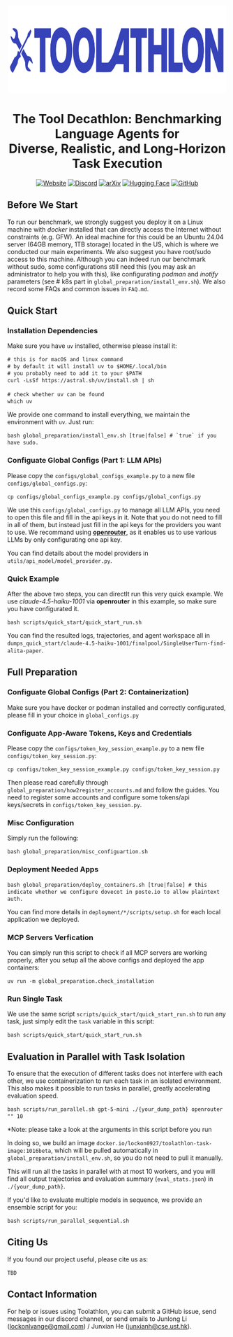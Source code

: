 <div align="center">

 <p align="center">
    <img src="./assets/toolathlon.svg" alt="Logo" width="500" height="200"/>
</p>

# The Tool Decathlon: Benchmarking Language Agents for <br>Diverse, Realistic, and Long-Horizon Task Execution

[![Website](https://img.shields.io/badge/Website-4285F4?style=for-the-badge&logo=google-chrome&logoColor=white)](https://hkust.mintlify.app/)
[![Discord](https://img.shields.io/badge/Join_Our_Discord-5865F2?style=for-the-badge&logo=discord&logoColor=white)](https://discord.gg/Y6DYFMbk)
[![arXiv](https://img.shields.io/badge/Paper-b31b1b?style=for-the-badge&logo=arxiv&logoColor=white)](https://arxiv.org/abs/xxxx.xxxxx)
[![Hugging Face](https://img.shields.io/badge/Trajectories-FFD21E?style=for-the-badge&logo=huggingface&logoColor=black)](https://huggingface.co/datasets/hkust-nlp/Toolathlon-Trajectories)
[![GitHub](https://img.shields.io/badge/GitHub-181717?style=for-the-badge&logo=github&logoColor=white)](https://github.com/hkust-nlp/xxx)

</div>

## Before We Start

To run our benchmark, we strongly suggest you deploy it on a Linux machine with *docker* installed that can directly access the Internet without constraints (e.g. GFW). An ideal machine for this could be an Ubuntu 24.04 server (64GB memory, 1TB storage) located in the US, which is where we conducted our main experiments. We also suggest you have root/sudo access to this machine. Although you can indeed run our benchmark without sudo, some configurations still need this (you may ask an administrator to help you with this), like configurating *podman* and *inotify* parameters (see # k8s part in `global_preparation/install_env.sh`). We also record some FAQs and common issues in `FAQ.md`.


## Quick Start

### Installation Dependencies

Make sure you have `uv` installed, otherwise please install it:

```
# this is for macOS and linux command
# by default it will install uv to $HOME/.local/bin
# you probably need to add it to your $PATH
curl -LsSf https://astral.sh/uv/install.sh | sh

# check whether uv can be found
which uv
```

We provide one command to install everything, we maintain the environment with `uv`. Just run:


```
bash global_preparation/install_env.sh [true|false] # `true` if you have sudo.
```

### Configuate Global Configs (Part 1: LLM APIs)

Please copy the `configs/global_configs_example.py` to a new file `configs/global_configs.py`:

```
cp configs/global_configs_example.py configs/global_configs.py
```

We use this `configs/global_configs.py` to manage all LLM APIs, you need to open this file and fill in the api keys in it. Note that you do not need to fill in all of them, but instead just fill in the api keys for the providers you want to use. We recommand using [**openrouter**](https://openrouter.ai/), as it enables us to use various LLMs by only configurating one api key.

You can find details about the model providers in `utils/api_model/model_provider.py`.

### Quick Example

After the above two steps, you can directlt run this very quick example. We use *claude-4.5-haiku-1001* via **openrouter** in this example, so make sure you have configurated it.

```
bash scripts/quick_start/quick_start_run.sh
```

You can find the resulted logs, trajectories, and agent workspace all in `dumps_quick_start/claude-4.5-haiku-1001/finalpool/SingleUserTurn-find-alita-paper`.

## Full Preparation

### Configuate Global Configs (Part 2: Containerization)

Make sure you have docker or podman installed and correctly configurated, please fill in your choice in `global_configs.py`

### Configuate App-Aware Tokens, Keys and Credentials

Please copy the `configs/token_key_session_example.py` to a new file `configs/token_key_session.py`:

```
cp configs/token_key_session_example.py configs/token_key_session.py
```

Then please read carefully through `global_preparation/how2register_accounts.md` and follow the guides. You need to register some accounts and configure some tokens/api keys/secrets in `configs/token_key_session.py`. 

### Misc Configuration

Simply run the following:
```
bash global_preparation/misc_configuartion.sh
```

### Deployment Needed Apps
```
bash global_preparation/deploy_containers.sh [true|false] # this indicate whether we configure dovecot in poste.io to allow plaintext auth.
```

You can find more details in `deployment/*/scripts/setup.sh` for each local application we deployed.

### MCP Servers Verfication

You can simply run this script to check if all MCP servers are working properly, after you setup all the above configs and deployed the app containers:

```
uv run -m global_preparation.check_installation
```

### Run Single Task

We use the same script `scripts/quick_start/quick_start_run.sh` to run any task, just simply edit the `task` variable in this script:

```
bash scripts/quick_start/quick_start_run.sh
```

## Evaluation in Parallel with Task Isolation

To ensure that the execution of different tasks does not interfere with each other, we use containerization to run each task in an isolated environment. This also makes it possible to run tasks in parallel, greatly accelerating evaluation speed.

```
bash scripts/run_parallel.sh gpt-5-mini ./{your_dump_path} openrouter "" 10
```
*Note: please take a look at the arguments in this script before you run

In doing so, we build an image `docker.io/lockon0927/toolathlon-task-image:1016beta`, which will be pulled automatically in `global_preparation/install_env.sh`, so you do not need to pull it manually.

This will run all the tasks in parallel with at most 10 workers, and you will find all output trajectories and evaluation summary (`eval_stats.json`) in `./{your_dump_path}`.

If you'd like to evaluate multiple models in sequence, we provide an ensemble script for you:

```
bash scripts/run_parallel_sequential.sh
```

## Citing Us
If you found our project useful, please cite us as:
```
TBD
```

## Contact Information
For help or issues using Toolathlon, you can submit a GitHub issue, send messages in our discord channel, or send emails to Junlong Li (lockonlvange@gmail.com) / Junxian He (junxianh@cse.ust.hk).